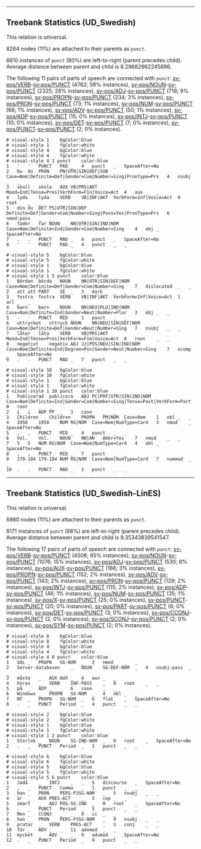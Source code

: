 

--------------------------------------------------------------------------------

## Treebank Statistics (UD_Swedish)

This relation is universal.

8264 nodes (11%) are attached to their parents as `punct`.

6610 instances of `punct` (80%) are left-to-right (parent precedes child).
Average distance between parent and child is 8.29682962245886.

The following 11 pairs of parts of speech are connected with `punct`: [sv-pos/VERB]()-[sv-pos/PUNCT]() (4762; 58% instances), [sv-pos/NOUN]()-[sv-pos/PUNCT]() (2325; 28% instances), [sv-pos/ADJ]()-[sv-pos/PUNCT]() (718; 9% instances), [sv-pos/PROPN]()-[sv-pos/PUNCT]() (234; 3% instances), [sv-pos/PRON]()-[sv-pos/PUNCT]() (73; 1% instances), [sv-pos/NUM]()-[sv-pos/PUNCT]() (68; 1% instances), [sv-pos/ADV]()-[sv-pos/PUNCT]() (50; 1% instances), [sv-pos/ADP]()-[sv-pos/PUNCT]() (15; 0% instances), [sv-pos/INTJ]()-[sv-pos/PUNCT]() (10; 0% instances), [sv-pos/DET]()-[sv-pos/PUNCT]() (7; 0% instances), [sv-pos/PUNCT]()-[sv-pos/PUNCT]() (2; 0% instances).


~~~ conllu
# visual-style 1	bgColor:blue
# visual-style 1	fgColor:white
# visual-style 4	bgColor:blue
# visual-style 4	fgColor:white
# visual-style 4 1 punct	color:blue
1	'	'	PUNCT	PAD	_	4	punct	_	SpaceAfter=No
2	Du	du	PRON	PN|UTR|SIN|DEF|SUB	Case=Nom|Definite=Def|Gender=Com|Number=Sing|PronType=Prs	4	nsubj	_	_
3	skall	skola	AUX	VB|PRS|AKT	Mood=Ind|Tense=Pres|VerbForm=Fin|Voice=Act	4	aux	_	_
4	lyda	lyda	VERB	VB|INF|AKT	VerbForm=Inf|Voice=Act	0	root	_	_
5	din	du	DET	PS|UTR|SIN|DEF	Definite=Def|Gender=Com|Number=Sing|Poss=Yes|PronType=Prs	6	nmod:poss	_	_
6	fader	far	NOUN	NN|UTR|SIN|IND|NOM	Case=Nom|Definite=Ind|Gender=Com|Number=Sing	4	obj	_	SpaceAfter=No
7	.	.	PUNCT	MAD	_	4	punct	_	SpaceAfter=No
8	'	'	PUNCT	PAD	_	4	punct	_	_

~~~


~~~ conllu
# visual-style 5	bgColor:blue
# visual-style 5	fgColor:white
# visual-style 1	bgColor:blue
# visual-style 1	fgColor:white
# visual-style 1 5 punct	color:blue
1	Bördan	börda	NOUN	NN|UTR|SIN|DEF|NOM	Case=Nom|Definite=Def|Gender=Com|Number=Sing	7	dislocated	_	_
2	att	att	PART	IE	_	3	mark	_	_
3	fostra	fostra	VERB	VB|INF|AKT	VerbForm=Inf|Voice=Act	1	acl	_	_
4	barn	barn	NOUN	NN|NEU|PLU|IND|NOM	Case=Nom|Definite=Ind|Gender=Neut|Number=Plur	3	obj	_	_
5	-	-	PUNCT	MID	_	1	punct	_	_
6	uttrycket	uttryck	NOUN	NN|NEU|SIN|DEF|NOM	Case=Nom|Definite=Def|Gender=Neut|Number=Sing	7	nsubj	_	_
7	låter	låta	VERB	VB|PRS|AKT	Mood=Ind|Tense=Pres|VerbForm=Fin|Voice=Act	0	root	_	_
8	negativt	negativ	ADJ	JJ|POS|NEU|SIN|IND|NOM	Case=Nom|Definite=Ind|Degree=Pos|Gender=Neut|Number=Sing	7	xcomp	_	SpaceAfter=No
9	.	.	PUNCT	MAD	_	7	punct	_	_

~~~


~~~ conllu
# visual-style 10	bgColor:blue
# visual-style 10	fgColor:white
# visual-style 1	bgColor:blue
# visual-style 1	fgColor:white
# visual-style 1 10 punct	color:blue
1	Publicerad	publicera	ADJ	PC|PRF|UTR|SIN|IND|NOM	Case=Nom|Definite=Ind|Gender=Com|Number=Sing|Tense=Past|VerbForm=Part	0	root	_	_
2	i	i	ADP	PP	_	3	case	_	_
3	Children	Children	PROPN	PM|NOM	Case=Nom	1	obl	_	_
4	1958	1958	NUM	RG|NOM	Case=Nom|NumType=Card	3	nmod	_	SpaceAfter=No
5	,	,	PUNCT	MID	_	4	punct	_	_
6	Vol.	Vol.	NOUN	NN|AN	Abbr=Yes	7	nmod	_	_
7	5	5	NUM	RG|NOM	Case=Nom|NumType=Card	4	obl	_	SpaceAfter=No
8	,	,	PUNCT	MID	_	7	punct	_	_
9	179-184	179-184	NUM	RG|NOM	Case=Nom|NumType=Card	7	nummod	_	_
10	.	.	PUNCT	MAD	_	1	punct	_	_

~~~




--------------------------------------------------------------------------------

## Treebank Statistics (UD_Swedish-LinES)

This relation is universal.

6980 nodes (11%) are attached to their parents as `punct`.

6171 instances of `punct` (88%) are left-to-right (parent precedes child).
Average distance between parent and child is 9.35343839541547.

The following 17 pairs of parts of speech are connected with `punct`: [sv-pos/VERB]()-[sv-pos/PUNCT]() (4508; 65% instances), [sv-pos/NOUN]()-[sv-pos/PUNCT]() (1076; 15% instances), [sv-pos/ADJ]()-[sv-pos/PUNCT]() (530; 8% instances), [sv-pos/AUX]()-[sv-pos/PUNCT]() (186; 3% instances), [sv-pos/PROPN]()-[sv-pos/PUNCT]() (152; 2% instances), [sv-pos/ADV]()-[sv-pos/PUNCT]() (143; 2% instances), [sv-pos/PRON]()-[sv-pos/PUNCT]() (129; 2% instances), [sv-pos/INTJ]()-[sv-pos/PUNCT]() (115; 2% instances), [sv-pos/ADP]()-[sv-pos/PUNCT]() (46; 1% instances), [sv-pos/NUM]()-[sv-pos/PUNCT]() (35; 1% instances), [sv-pos/X]()-[sv-pos/PUNCT]() (25; 0% instances), [sv-pos/PUNCT]()-[sv-pos/PUNCT]() (20; 0% instances), [sv-pos/PART]()-[sv-pos/PUNCT]() (6; 0% instances), [sv-pos/DET]()-[sv-pos/PUNCT]() (3; 0% instances), [sv-pos/CCONJ]()-[sv-pos/PUNCT]() (2; 0% instances), [sv-pos/SCONJ]()-[sv-pos/PUNCT]() (2; 0% instances), [sv-pos/SYM]()-[sv-pos/PUNCT]() (2; 0% instances).


~~~ conllu
# visual-style 8	bgColor:blue
# visual-style 8	fgColor:white
# visual-style 4	bgColor:blue
# visual-style 4	fgColor:white
# visual-style 4 8 punct	color:blue
1	SQL	_	PROPN	SG-NOM	_	2	nmod	_	_
2	Server-databasen	_	NOUN	SG-DEF-NOM	_	4	nsubj:pass	_	_
3	måste	_	AUX	AUX	_	4	aux	_	_
4	köras	_	VERB	INF-PASS	_	0	root	_	_
5	på	_	ADP	_	_	6	case	_	_
6	Windows	_	PROPN	SG-NOM	_	4	obl	_	_
7	NT	_	PROPN	SG-NOM	_	6	flat	_	SpaceAfter=No
8	.	_	PUNCT	Period	_	4	punct	_	_

~~~


~~~ conllu
# visual-style 2	bgColor:blue
# visual-style 2	fgColor:white
# visual-style 1	bgColor:blue
# visual-style 1	fgColor:white
# visual-style 1 2 punct	color:blue
1	Storlek	_	NOUN	SG-IND-NOM	_	0	root	_	SpaceAfter=No
2	.	_	PUNCT	Period	_	1	punct	_	_

~~~


~~~ conllu
# visual-style 6	bgColor:blue
# visual-style 6	fgColor:white
# visual-style 5	bgColor:blue
# visual-style 5	fgColor:white
# visual-style 5 6 punct	color:blue
1	Jadå	_	INTJ	_	_	5	discourse	_	SpaceAfter=No
2	,	_	PUNCT	Comma	_	1	punct	_	_
3	han	_	PRON	PERS-P3SG-NOM	_	5	nsubj	_	_
4	är	_	AUX	PRES-ACT	_	5	cop	_	_
5	smart	_	ADJ	POS-SG-IND	_	0	root	_	SpaceAfter=No
6	.	_	PUNCT	Period	_	5	punct	_	_
7	Men	_	CCONJ	_	_	9	cc	_	_
8	han	_	PRON	PERS-P3SG-NOM	_	9	nsubj	_	_
9	pratar	_	VERB	PRES-ACT	_	5	conj	_	_
10	för	_	ADV	_	_	11	advmod	_	_
11	mycket	_	ADV	_	_	9	advmod	_	SpaceAfter=No
12	.	_	PUNCT	Period	_	9	punct	_	_

~~~


